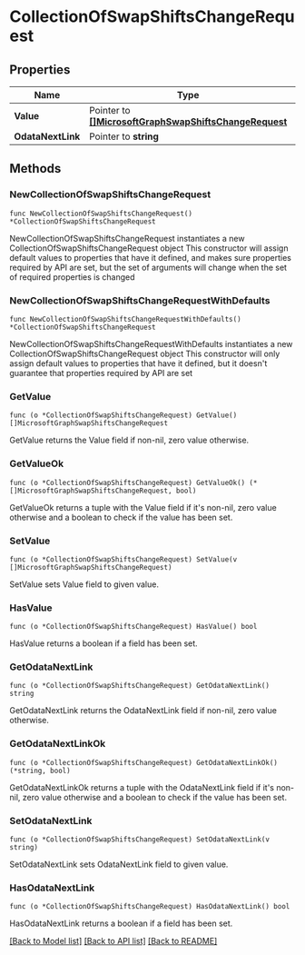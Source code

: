 # CollectionOfSwapShiftsChangeRequest

## Properties

Name | Type | Description | Notes
------------ | ------------- | ------------- | -------------
**Value** | Pointer to [**[]MicrosoftGraphSwapShiftsChangeRequest**](MicrosoftGraphSwapShiftsChangeRequest.md) |  | [optional] 
**OdataNextLink** | Pointer to **string** |  | [optional] 

## Methods

### NewCollectionOfSwapShiftsChangeRequest

`func NewCollectionOfSwapShiftsChangeRequest() *CollectionOfSwapShiftsChangeRequest`

NewCollectionOfSwapShiftsChangeRequest instantiates a new CollectionOfSwapShiftsChangeRequest object
This constructor will assign default values to properties that have it defined,
and makes sure properties required by API are set, but the set of arguments
will change when the set of required properties is changed

### NewCollectionOfSwapShiftsChangeRequestWithDefaults

`func NewCollectionOfSwapShiftsChangeRequestWithDefaults() *CollectionOfSwapShiftsChangeRequest`

NewCollectionOfSwapShiftsChangeRequestWithDefaults instantiates a new CollectionOfSwapShiftsChangeRequest object
This constructor will only assign default values to properties that have it defined,
but it doesn't guarantee that properties required by API are set

### GetValue

`func (o *CollectionOfSwapShiftsChangeRequest) GetValue() []MicrosoftGraphSwapShiftsChangeRequest`

GetValue returns the Value field if non-nil, zero value otherwise.

### GetValueOk

`func (o *CollectionOfSwapShiftsChangeRequest) GetValueOk() (*[]MicrosoftGraphSwapShiftsChangeRequest, bool)`

GetValueOk returns a tuple with the Value field if it's non-nil, zero value otherwise
and a boolean to check if the value has been set.

### SetValue

`func (o *CollectionOfSwapShiftsChangeRequest) SetValue(v []MicrosoftGraphSwapShiftsChangeRequest)`

SetValue sets Value field to given value.

### HasValue

`func (o *CollectionOfSwapShiftsChangeRequest) HasValue() bool`

HasValue returns a boolean if a field has been set.

### GetOdataNextLink

`func (o *CollectionOfSwapShiftsChangeRequest) GetOdataNextLink() string`

GetOdataNextLink returns the OdataNextLink field if non-nil, zero value otherwise.

### GetOdataNextLinkOk

`func (o *CollectionOfSwapShiftsChangeRequest) GetOdataNextLinkOk() (*string, bool)`

GetOdataNextLinkOk returns a tuple with the OdataNextLink field if it's non-nil, zero value otherwise
and a boolean to check if the value has been set.

### SetOdataNextLink

`func (o *CollectionOfSwapShiftsChangeRequest) SetOdataNextLink(v string)`

SetOdataNextLink sets OdataNextLink field to given value.

### HasOdataNextLink

`func (o *CollectionOfSwapShiftsChangeRequest) HasOdataNextLink() bool`

HasOdataNextLink returns a boolean if a field has been set.


[[Back to Model list]](../README.md#documentation-for-models) [[Back to API list]](../README.md#documentation-for-api-endpoints) [[Back to README]](../README.md)


